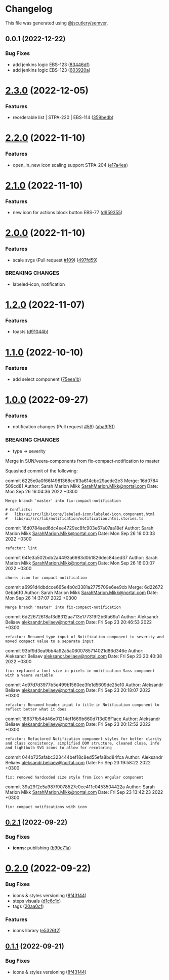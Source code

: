 # Changelog

This file was generated using [@jscutlery/semver](https://github.com/jscutlery/semver).

## 0.0.1 (2022-12-22)


### Bug Fixes

* add jenkins logic EBS-123 ([83446df](https://github.com/henrymae/test2/commit/83446dfe82fda91b6221d052204a4cc21a532935))
* add jenkins logic EBS-123 ([603920a](https://github.com/henrymae/test2/commit/603920a661d2b42b73f3969c58747bb116d5d4c0))



# [2.3.0](https://stash.ria.ee/scm/sun/veera-components/compare/icons-2.2.0...icons-2.3.0) (2022-12-05)


### Features

* reorderable list | STPA-220 | EBS-114 ([359bedb](https://stash.ria.ee/scm/sun/veera-components/commits/359bedb1c3e599e2578616e6806ceca3554e488f))



# [2.2.0](https://stash.ria.ee/scm/sun/veera-components/compare/icons-2.1.0...icons-2.2.0) (2022-11-10)


### Features

* open_in_new icon scaling support STPA-204 ([e17a4ea](https://stash.ria.ee/scm/sun/veera-components/commits/e17a4ea0ff6f11badea1ee8cfe470ad0810c567f))



# [2.1.0](https://stash.ria.ee/scm/sun/veera-components/compare/icons-2.0.0...icons-2.1.0) (2022-11-10)


### Features

* new icon for actions block button EBS-77 ([d959355](https://stash.ria.ee/scm/sun/veera-components/commits/d9593552a19bb344ca648d14d5bc6403124a219d))



# [2.0.0](https://stash.ria.ee/scm/sun/veera-components/compare/icons-1.2.0...icons-2.0.0) (2022-11-10)


### Features

* scale svgs (Pull request [#109](https://stash.ria.ee/scm/sun/veera-components/issues/109)) ([497fd59](https://stash.ria.ee/scm/sun/veera-components/commits/497fd593ba7a4580eb2919bfc8b7cbc96ef7c47d))


### BREAKING CHANGES

* labeled-icon, notification



# [1.2.0](https://stash.ria.ee/scm/sun/veera-components/compare/icons-1.1.0...icons-1.2.0) (2022-11-07)


### Features

* toasts ([d91044b](https://stash.ria.ee/scm/sun/veera-components/commits/d91044bfbe526e6df2c966b6c5d76c870dde147e))



# [1.1.0](https://stash.ria.ee/scm/sun/veera-components/compare/icons-1.0.0...icons-1.1.0) (2022-10-10)


### Features

* add select component ([75eea1b](https://stash.ria.ee/scm/sun/veera-components/commits/75eea1b08cf4181315956b6904a04d8bcee3f9b2))



# [1.0.0](https://stash.ria.ee/scm/sun/veera-components/compare/icons-0.2.1...icons-1.0.0) (2022-09-27)


### Features

* notification changes (Pull request [#59](https://stash.ria.ee/scm/sun/veera-components/issues/59)) ([aba9f51](https://stash.ria.ee/scm/sun/veera-components/commits/aba9f5163d9e634b5bffdc73a808042955728946))


### BREAKING CHANGES

* type -> severity

Merge in SUN/veera-components from fix-compact-notification to master

Squashed commit of the following:

commit 6225e0a0f66f4981368cc1f3a614cbc29aede2e3
Merge: 16d0784 509cd81
Author: Sarah Marion Mikk <SarahMarion.Mikk@nortal.com>
Date:   Mon Sep 26 16:04:36 2022 +0300

    Merge branch 'master' into fix-compact-notification

    # Conflicts:
    #	libs/ui/src/lib/icons/labeled-icon/labeled-icon.component.html
    #	libs/ui/src/lib/notification/notification.html.stories.ts

commit 16d0784aed6dc4ee4729ec8fc903e67a07aa18ef
Author: Sarah Marion Mikk <SarahMarion.Mikk@nortal.com>
Date:   Mon Sep 26 16:00:33 2022 +0300

    refactor: lint

commit 64fe3a502bdb2a4493a6983d0b1826dec84ced37
Author: Sarah Marion Mikk <SarahMarion.Mikk@nortal.com>
Date:   Mon Sep 26 16:00:07 2022 +0300

    chore: icon for compact notification

commit a6991d4dbdcce665e4b0d3381a2775709e6ee9cb
Merge: 6d22672 0eba6f0
Author: Sarah Marion Mikk <SarahMarion.Mikk@nortal.com>
Date:   Mon Sep 26 14:37:07 2022 +0300

    Merge branch 'master' into fix-compact-notification

commit 6d22672618af3d8312aa713e177319f2b6fa69a1
Author: Aleksandr Beliaev <aleksandr.beliaev@nortal.com>
Date:   Fri Sep 23 20:46:53 2022 +0300

    refactor: Renamed type input of Notification component to severity and moved compact value to a separate input

commit 93bf9d3ea9bb4a92a5a0600785714021d86d346e
Author: Aleksandr Beliaev <aleksandr.beliaev@nortal.com>
Date:   Fri Sep 23 20:40:38 2022 +0300

    fix: replaced a font size in pixels in notification Sass component with a Veera variable

commit 4c97d7d3977b5e499b1560ee3fe1d5609de25e10
Author: Aleksandr Beliaev <aleksandr.beliaev@nortal.com>
Date:   Fri Sep 23 20:18:07 2022 +0300

    refactor: Renamed header input to title in Notification component to reflect better what it does

commit 18637fb54d46e01214ef1669b660d7f3d06f1ace
Author: Aleksandr Beliaev <aleksandr.beliaev@nortal.com>
Date:   Fri Sep 23 20:12:52 2022 +0300

    refactor: Refactored Notification component styles for better clarity and class consistency, simplified DOM structure, cleaned close, info and lightbulb SVG icons to allow for recoloring

commit 044b725afabc323444bef18c8ed55efa8bd84fca
Author: Aleksandr Beliaev <aleksandr.beliaev@nortal.com>
Date:   Fri Sep 23 19:58:22 2022 +0300

    fix: removed hardcoded size style from Icon Angular component

commit 39a29f2e5a987f9078527e0ee411c0453504422a
Author: Sarah Marion Mikk <SarahMarion.Mikk@nortal.com>
Date:   Fri Sep 23 13:42:23 2022 +0300

    fix: compact notifications with icon



## [0.2.1](https://stash.ria.ee/scm/sun/veera-components/compare/icons-0.2.0...icons-0.2.1) (2022-09-22)


### Bug Fixes

* **icons:** publishing ([b90c71a](https://stash.ria.ee/scm/sun/veera-components/commits/b90c71a0b3b6b92db6cf90300ad403b296976b6a))



# [0.2.0](https://stash.ria.ee/scm/sun/veera-components/compare/icons-0.1.0...icons-0.2.0) (2022-09-22)


### Bug Fixes

* icons & styles versioning ([8f43144](https://stash.ria.ee/scm/sun/veera-components/commits/8f43144b5f82f70cd2ff63b81d04d544dcb9c037))
* steps visuals ([d1c6c1c](https://stash.ria.ee/scm/sun/veera-components/commits/d1c6c1cd1e126962d2e030b78713f032b4eb206c))
* tags ([20aa0cf](https://stash.ria.ee/scm/sun/veera-components/commits/20aa0cf459dbb5f5ca1ce92879830a014e60c9f9))


### Features

* icons library ([e5326f2](https://stash.ria.ee/scm/sun/veera-components/commits/e5326f2fe4d93e5b2b14cd9f53a61767f8398208))



## [0.1.1](https://bitbucket.ria.ee/scm/sun/veera-components/compare/icons-0.1.0...icons-0.1.1) (2022-09-21)


### Bug Fixes

* icons & styles versioning ([8f43144](https://bitbucket.ria.ee/scm/sun/veera-components/commits/8f43144b5f82f70cd2ff63b81d04d544dcb9c037))
